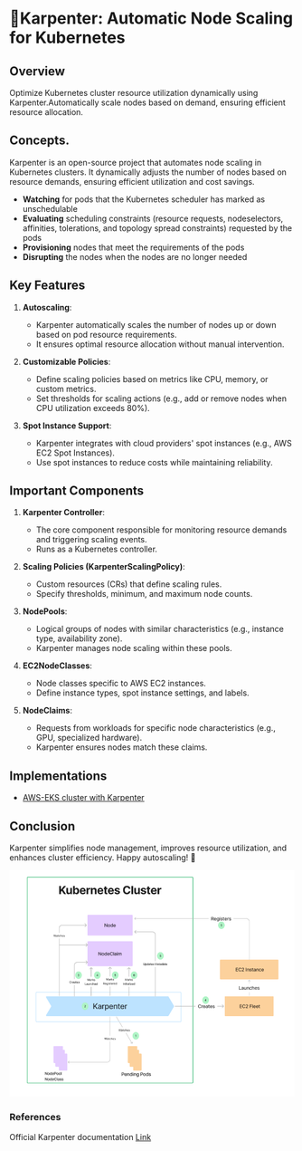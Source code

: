 # 🚀Karpenter: Automatic Node Scaling for Kubernetes

## Overview
Optimize Kubernetes cluster resource utilization dynamically using Karpenter.Automatically scale nodes based on demand, ensuring efficient resource allocation.

## Concepts.

Karpenter is an open-source project that automates node scaling in Kubernetes clusters. It dynamically adjusts the number of nodes based on resource demands, ensuring efficient utilization and cost savings.

* __Watching__ for pods that the Kubernetes scheduler has marked as unschedulable
* __Evaluating__ scheduling constraints (resource requests, nodeselectors, affinities, tolerations, and topology spread constraints) requested by the pods
* __Provisioning__ nodes that meet the requirements of the pods
* __Disrupting__ the nodes when the nodes are no longer needed


## Key Features

1. **Autoscaling**:
   - Karpenter automatically scales the number of nodes up or down based on pod resource requirements.
   - It ensures optimal resource allocation without manual intervention.

2. **Customizable Policies**:
   - Define scaling policies based on metrics like CPU, memory, or custom metrics.
   - Set thresholds for scaling actions (e.g., add or remove nodes when CPU utilization exceeds 80%).

3. **Spot Instance Support**:
   - Karpenter integrates with cloud providers' spot instances (e.g., AWS EC2 Spot Instances).
   - Use spot instances to reduce costs while maintaining reliability.

## Important Components

1. **Karpenter Controller**:
   - The core component responsible for monitoring resource demands and triggering scaling events.
   - Runs as a Kubernetes controller.

2. **Scaling Policies (KarpenterScalingPolicy)**:
   - Custom resources (CRs) that define scaling rules.
   - Specify thresholds, minimum, and maximum node counts.

3. **NodePools**:
   - Logical groups of nodes with similar characteristics (e.g., instance type, availability zone).
   - Karpenter manages node scaling within these pools.

4. **EC2NodeClasses**:
   - Node classes specific to AWS EC2 instances.
   - Define instance types, spot instance settings, and labels.

5. **NodeClaims**:
   - Requests from workloads for specific node characteristics (e.g., GPU, specialized hardware).
   - Karpenter ensures nodes match these claims.

## Implementations 
* [AWS-EKS cluster with Karpenter](https://github.com/er-pankajsaha-devops/node_autoscaling_using_karpenter/blob/main/Implementation-AWS/README.md)

## Conclusion

Karpenter simplifies node management, improves resource utilization, and enhances cluster efficiency. Happy autoscaling! 🚀

![Architechture](image.png)

### References
Official Karpenter documentation [Link](https://karpenter.sh/docs/)